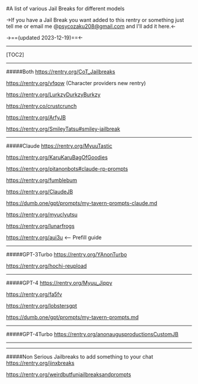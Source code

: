 #A list of various Jail Breaks for different models

->If you have a Jail Break you want added to this rentry or something just tell me or email me @psycozaku208@gmail.com and I'll add it here.<-


->==(updated 2023-12-19)==<-
***
[TOC2] 
***
#####Both
https://rentry.org/CoT_Jailbreaks

https://rentry.org/vfqow (Character providers new rentry)

https://rentry.org/LurkzyDurkzyBurkzy

https://rentry.co/crustcrunch

https://rentry.org/ArfyJB

https://rentry.org/SmileyTatsu#smiley-jailbreak


***
#####Claude
https://rentry.org/MyuuTastic

https://rentry.org/KaruKaruBagOfGoodies

https://rentry.org/pitanonbots#claude-rp-prompts

https://rentry.org/fumblebum

https://rentry.org/ClaudeJB

https://dumb.one/gpt/prompts/my-tavern-prompts-claude.md

https://rentry.org/myuclyutsu

https://rentry.org/lunarfrogs

https://rentry.org/aui3u <-- Prefill guide


***
#####GPT-3Turbo
https://rentry.org/YAnonTurbo

https://rentry.org/hochi-reupload


***
#####GPT-4
https://rentry.org/Myuu_Jippy

https://rentry.org/fa5fv

https://rentry.org/lobstersgpt

https://dumb.one/gpt/prompts/my-tavern-prompts.md


***
#####GPT-4Turbo
https://rentry.org/anonaugusproductionsCustomJB

***
***
#####Non Serious Jailbreaks to add something to your chat
https://rentry.org/jinxbreaks

https://rentry.org/weirdbutfunjailbreaksandprompts